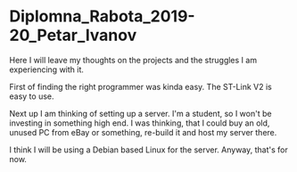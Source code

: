 # Diplomna_Rabota_2019-20_Petar_Ivanov
Here I will leave my thoughts on the projects and the struggles I am experiencing with it.

First of finding the right programmer was kinda easy.
The ST-Link V2 is easy to use.

Next up I am thinking of setting up a server.
I'm a student, so I won't be investing in something high end.
I was thinking, that I could buy an old, unused PC from eBay or something,
re-build it and host my server there.

I think I will be using a Debian based Linux for the server.
Anyway, that's for now.
